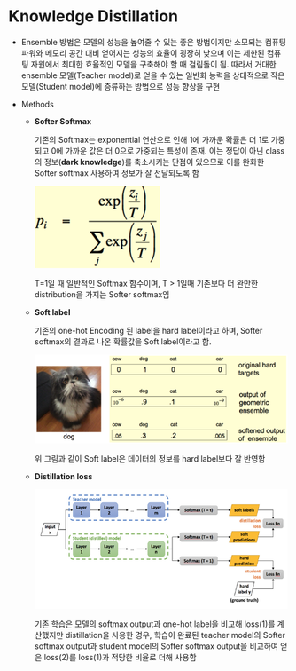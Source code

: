 # Knowledge Distillation



* Ensemble 방법은 모델의 성능을 높여줄 수 있는 좋은 방법이지만 소모되는 컴퓨팅 파워와 메모리 공간 대비 얻어지는 성능의 효율이 굉장히 낮으며 이는 제한된 컴퓨팅 자원에서 최대한 효율적인 모델을 구축해야 할 때 걸림돌이 됨. 따라서 거대한 ensemble 모델(Teacher model)로 얻을 수 있는 일반화 능력을 상대적으로 작은 모델(Student model)에 증류하는 방법으로 성능 향상을 구현





* Methods

  * **Softer Softmax**

    기존의 Softmax는 exponential 연산으로 인해 1에 가까운 확률은 더 1로 가중되고 0에 가까운 값은 더 0으로 가중되는 특성이 존재. 이는 정답이 아닌 class의 정보(**dark knowledge**)를 축소시키는 단점이 있으므로 이를 완화한 Softer softmax 사용하여 정보가 잘 전달되도록 함

    

    

    ![Softmax](/image/그림1.png)

    T=1일 때 일반적인 Softmax 함수이며, T > 1일때 기존보다 더 완만한 distribution을 가지는 Softer softmax임  

  * **Soft label**

    기존의 one-hot Encoding 된 label을 hard label이라고 하며, Softer softmax의 결과로 나온 확률값을 Soft label이라고 함. 

    

    ![Softmax](/image/그림2.png)

    위 그림과 같이 Soft label은 데이터의 정보를 hard label보다 잘 반영함  

  * **Distillation loss**

    

    ![Softmax](/image/그림3.png)

    기존 학습은 모델의 softmax output과 one-hot label을 비교해 loss(1)를 계산했지만 distillation을 사용한 경우, 학습이 완료된 teacher model의 Softer softmax output과 student model의 Softer softmax output을 비교하여 얻은 loss(2)를 loss(1)과 적당한 비율로 더해 사용함
